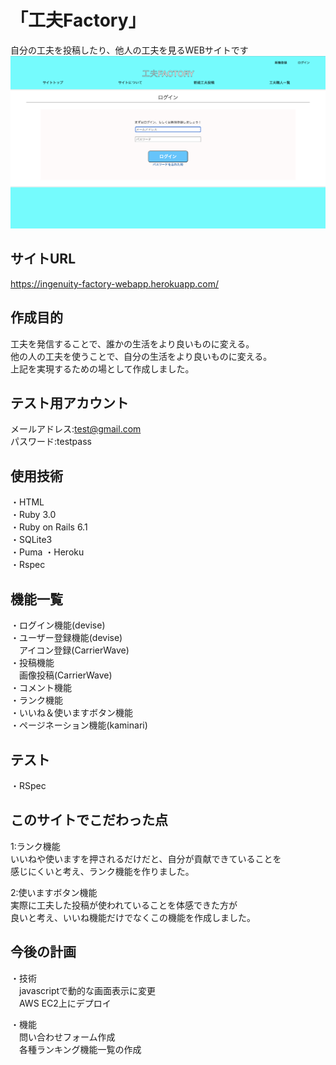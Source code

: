 # 「工夫Factory」
自分の工夫を投稿したり、他人の工夫を見るWEBサイトです
<img src="https://github.com/tomykyou/ingenuity-factory-webapp/blob/master/app/assets/images/readme_image.png">


##  サイトURL
https://ingenuity-factory-webapp.herokuapp.com/


## 作成目的
工夫を発信することで、誰かの生活をより良いものに変える。  
他の人の工夫を使うことで、自分の生活をより良いものに変える。  
上記を実現するための場として作成しました。  


## テスト用アカウント
メールアドレス:test@gmail.com  
パスワード:testpass


## 使用技術
・HTML  
・Ruby 3.0  
・Ruby on Rails 6.1    
・SQLite3  
・Puma 
・Heroku  
・Rspec


## 機能一覧
・ログイン機能(devise)  
・ユーザー登録機能(devise)  
　アイコン登録(CarrierWave)   
・投稿機能  
　画像投稿(CarrierWave)  
・コメント機能  
・ランク機能  
・いいね＆使いますボタン機能  
・ページネーション機能(kaminari)  


## テスト
・RSpec


## このサイトでこだわった点
1:ランク機能  
いいねや使いますを押されるだけだと、自分が貢献できていることを  
感じにくいと考え、ランク機能を作りました。  

2:使いますボタン機能  
実際に工夫した投稿が使われていることを体感できた方が  
良いと考え、いいね機能だけでなくこの機能を作成しました。


## 今後の計画
・技術  
　javascriptで動的な画面表示に変更  
　AWS EC2上にデプロイ  

・機能  
　問い合わせフォーム作成  
　各種ランキング機能一覧の作成  


